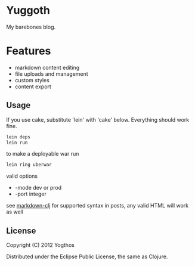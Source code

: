 # Yuggoth

My barebones blog. 

# Features

* markdown content editing
* file uploads and management
* custom styles
* content export

## Usage

If you use cake, substitute 'lein' with 'cake' below. Everything should work fine.

```bash
lein deps
lein run
```

to make a deployable war run

```bash
lein ring uberwar
```

valid options

* -mode dev or prod
* -port integer


see [markdown-clj](https://github.com/yogthos/markdown-clj) for supported syntax in posts, any valid HTML will work as well


## License

Copyright (C) 2012 Yogthos

Distributed under the Eclipse Public License, the same as Clojure.

